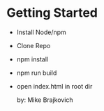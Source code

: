 # Getting Started

- Install Node/npm
- Clone Repo
- npm install
- npm run build
- open index.html in root dir
  
  by: Mike Brajkovich
